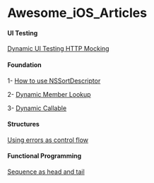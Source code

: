 # Awesome_iOS_Articles

#### UI Testing

[Dynamic UI Testing HTTP Mocking](http://swiftpearls.com/dynamic-ui-testing-http-mocking.html)


#### Foundation
1- [How to use NSSortDescriptor](https://nshipster.com/nssortdescriptor)

2- [Dynamic Member Lookup](https://www.hackingwithswift.com/articles/55/how-to-use-dynamic-member-lookup-in-swift)

3- [Dynamic Callable](https://www.hackingwithswift.com/articles/134/how-to-use-dynamiccallable-in-swift)


#### Structures
[Using errors as control flow](https://www.swiftbysundell.com/posts/using-errors-as-control-flow-in-swift)


#### Functional Programming
[Sequence as head and tail](https://oleb.net/2018/sequence-head-tail/?utm_campaign)
